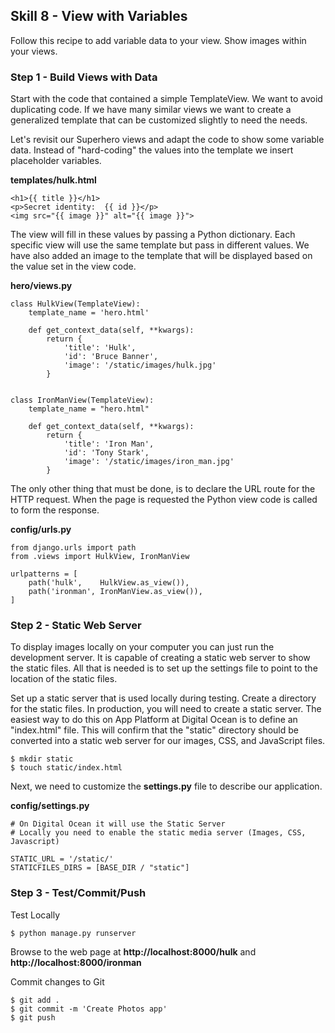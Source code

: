 ##  Skill 8 - View with Variables



Follow this recipe to add variable data to your view.  Show images within your views.


### Step 1 - Build Views with Data 

Start with the code that contained a simple TemplateView.  We want to avoid duplicating code.
If we have many similar views we want to create a generalized template that can be customized
slightly to need the needs.

Let's revisit our Superhero views and adapt the code to show some variable data.  Instead of 
"hard-coding" the values into the template we insert placeholder variables.


**templates/hulk.html**

    <h1>{{ title }}</h1>
    <p>Secret identity:  {{ id }}</p>
    <img src="{{ image }}" alt="{{ image }}">


The view will fill in these values by passing a Python dictionary.  Each specific view will use
the same template but pass in different values.  We have also added an image to the template that
will be displayed based on the value set in the view code.


**hero/views.py**

    class HulkView(TemplateView):
        template_name = 'hero.html'

        def get_context_data(self, **kwargs):
            return {
                'title': 'Hulk',
                'id': 'Bruce Banner',
                'image': '/static/images/hulk.jpg'
            }


    class IronManView(TemplateView):
        template_name = "hero.html"

        def get_context_data(self, **kwargs):
            return {
                'title': 'Iron Man',
                'id': 'Tony Stark',
                'image': '/static/images/iron_man.jpg'
            }


The only other thing that must be done, is to declare the URL route for the HTTP request.
When the page is requested the Python view code is called to form the response.

**config/urls.py**

    from django.urls import path
    from .views import HulkView, IronManView

    urlpatterns = [
        path('hulk',    HulkView.as_view()),
        path('ironman', IronManView.as_view()),
    ]



### Step 2 - Static Web Server

To display images locally on your computer you can just run the development server.  It is capable
of creating a static web server to show the static files.  All that is needed is to set up the
settings file to point to the location of the static files.

Set up a static server that is used locally during testing.
Create a directory for the static files. In production, you will need to create a static server.
The easiest way to do this on App Platform at Digital Ocean is to define an "index.html" file.
This will confirm that the "static" directory should be converted into a static web server for
our images, CSS, and JavaScript files.

    $ mkdir static
    $ touch static/index.html 
Next, we need to customize the **settings.py** file to describe our application.

**config/settings.py**

    # On Digital Ocean it will use the Static Server
    # Locally you need to enable the static media server (Images, CSS, Javascript)
    
    STATIC_URL = '/static/'
    STATICFILES_DIRS = [BASE_DIR / "static"]



### Step 3 - Test/Commit/Push

Test Locally

    $ python manage.py runserver

Browse to the web page at **http://localhost:8000/hulk** and **http://localhost:8000/ironman**

Commit changes to Git

    $ git add .
    $ git commit -m 'Create Photos app' 
    $ git push

